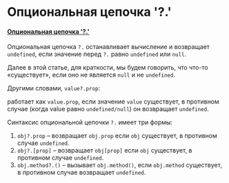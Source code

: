 # Опциональная цепочка '?.'

#### [Опциональная цепочка '?.'](https://learn.javascript.ru/optional-chaining)

Опциональная цепочка `?.` останавливает вычисление и возвращает `undefined`, если значение перед `?.` равно `undefined`
или `null`.

Далее в этой статье, для краткости, мы будем говорить, что что-то «существует», если оно не является `null` и
не `undefined`.

Другими словами, `value?.prop`:

работает как `value.prop`, если значение `value` существует, в противном случае (когда value равно `undefined/null`) он
возвращает `undefined`.

Синтаксис опциональной цепочки `?.` имеет три формы:

1. `obj?.prop` – возвращает `obj.prop` если `obj` существует, в противном случае `undefined`.
2. `obj?.[prop]` – возвращает `obj[prop]` если `obj` существует, в противном случае `undefined`.
3. `obj.method?.()` – вызывает `obj.method()`, если `obj.method` существует, в противном случае возвращает `undefined`.
